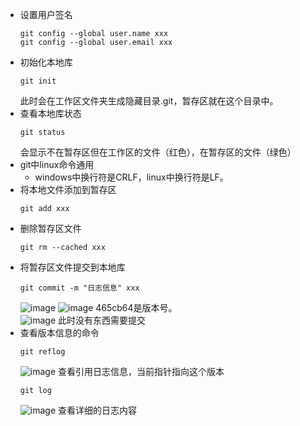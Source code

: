 - 设置用户签名
  ```
  git config --global user.name xxx
  git config --global user.email xxx
  ```
- 初始化本地库
  ```
  git init
  ```
  此时会在工作区文件夹生成隐藏目录.git，暂存区就在这个目录中。
- 查看本地库状态
  ```
  git status
  ```
  会显示不在暂存区但在工作区的文件（红色），在暂存区的文件（绿色）
- git中linux命令通用
  - windows中换行符是CRLF，linux中换行符是LF。
- 将本地文件添加到暂存区
  ```
  git add xxx
  ```
- 删除暂存区文件
  ```
  git rm --cached xxx
  ```
- 将暂存区文件提交到本地库
  ```
  git commit -m "日志信息" xxx
  ```
  ![image](https://github.com/user-attachments/assets/a2234509-769d-4336-894d-15699700bfa5)
  ![image](https://github.com/user-attachments/assets/d83111e1-1185-4b4e-b349-1b152d163b10)
  465cb64是版本号。  
  ![image](https://github.com/user-attachments/assets/87534035-835d-4cb7-ac14-2c37994f5c0c)
  此时没有东西需要提交
- 查看版本信息的命令
  ```
  git reflog
  ```
  ![image](https://github.com/user-attachments/assets/1c2aff0c-da29-4f94-a046-a4fe8899a362)
  查看引用日志信息，当前指针指向这个版本
  ```
  git log
  ```
  ![image](https://github.com/user-attachments/assets/d8d04529-0c08-4a16-b2f8-850a6d89d9a7)
  查看详细的日志内容
  
